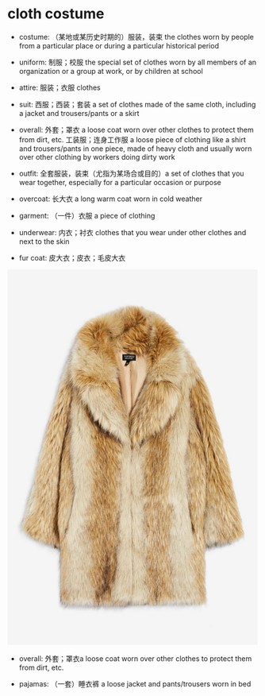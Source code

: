 # cloth costume

- costume: （某地或某历史时期的）服装，装束 the clothes worn by people from a particular place or during a particular historical period
- uniform: 制服；校服 the special set of clothes worn by all members of an organization or a group at work, or by children at school
- attire: 服装；衣服 clothes
- suit: 西服；西装；套装 a set of clothes made of the same cloth, including a jacket and trousers/pants or a skirt
- overall: 外套；罩衣 a loose coat worn over other clothes to protect them from dirt, etc. 工装服；连身工作服 a loose piece of clothing like a shirt and trousers/pants in one piece, made of heavy cloth and usually worn over other clothing by workers doing dirty work
- outfit: 全套服装，装束（尤指为某场合或目的）a set of clothes that you wear together, especially for a particular occasion or purpose
- overcoat: 长大衣 a long warm coat worn in cold weather

- garment: （一件）衣服 a piece of clothing

- underwear: 内衣；衬衣 clothes that you wear under other clothes and next to the skin

- fur coat: 皮大衣；皮衣；毛皮大衣

![fur coat](images/fur_coat.jpg)

- overall: 外套；罩衣a loose coat worn over other clothes to protect them from dirt, etc.

- pajamas: （一套）睡衣裤 a loose jacket and pants/trousers worn in bed
